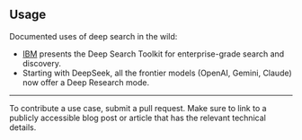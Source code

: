 ## Usage

Documented uses of deep search in the wild:
* [IBM](https://research.ibm.com/blog/deep-search-toolkit) presents the Deep Search Toolkit for enterprise-grade search and discovery.
* Starting with DeepSeek, all the frontier models (OpenAI, Gemini, Claude) now offer a Deep Research mode.

-------
To contribute a use case, submit a pull request. Make sure to link to a publicly accessible blog post or article that has the relevant technical details.
